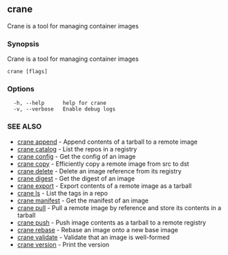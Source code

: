 ## crane

Crane is a tool for managing container images

### Synopsis

Crane is a tool for managing container images

```
crane [flags]
```

### Options

```
  -h, --help      help for crane
  -v, --verbose   Enable debug logs
```

### SEE ALSO

* [crane append](crane_append.md)	 - Append contents of a tarball to a remote image
* [crane catalog](crane_catalog.md)	 - List the repos in a registry
* [crane config](crane_config.md)	 - Get the config of an image
* [crane copy](crane_copy.md)	 - Efficiently copy a remote image from src to dst
* [crane delete](crane_delete.md)	 - Delete an image reference from its registry
* [crane digest](crane_digest.md)	 - Get the digest of an image
* [crane export](crane_export.md)	 - Export contents of a remote image as a tarball
* [crane ls](crane_ls.md)	 - List the tags in a repo
* [crane manifest](crane_manifest.md)	 - Get the manifest of an image
* [crane pull](crane_pull.md)	 - Pull a remote image by reference and store its contents in a tarball
* [crane push](crane_push.md)	 - Push image contents as a tarball to a remote registry
* [crane rebase](crane_rebase.md)	 - Rebase an image onto a new base image
* [crane validate](crane_validate.md)	 - Validate that an image is well-formed
* [crane version](crane_version.md)	 - Print the version

